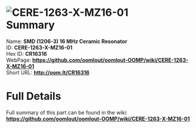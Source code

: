 
![CERE-1263-X-MZ16-01](https://github.com/oomlout/oomlout-OOMP/blob/master/parts/CERE-1263-X-MZ16-01/CERE-1263-X-MZ16-01_420.jpg)   
Summary
=================
  
Name: __SMD (1206-3) 16 MHz Ceramic Resonator__    
ID: __CERE-1263-X-MZ16-01__   
Hex ID: __CR16316__   
WebPage: __https://github.com/oomlout/oomlout-OOMP/wiki/CERE-1263-X-MZ16-01__   
Short URL: __http://oom.lt/CR16316__   

Full Details
==========================
Full summary of this part can be found in the wiki:   
__https://github.com/oomlout/oomlout-OOMP/wiki/CERE-1263-X-MZ16-01__    

